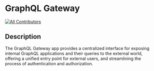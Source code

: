# GraphQL Gateway

<!-- ALL-CONTRIBUTORS-BADGE:START - Do not remove or modify this section -->
[![All Contributors](https://img.shields.io/badge/all_contributors-6-orange.svg?style=flat-square)](#contributors-)
<!-- ALL-CONTRIBUTORS-BADGE:END -->

## Description

The GraphQL Gateway app provides a centralized interface for exposing internal GraphQL applications and their queries to the external world, offering a unified entry point for external users, and streamlining the process of authentication and authorization.

